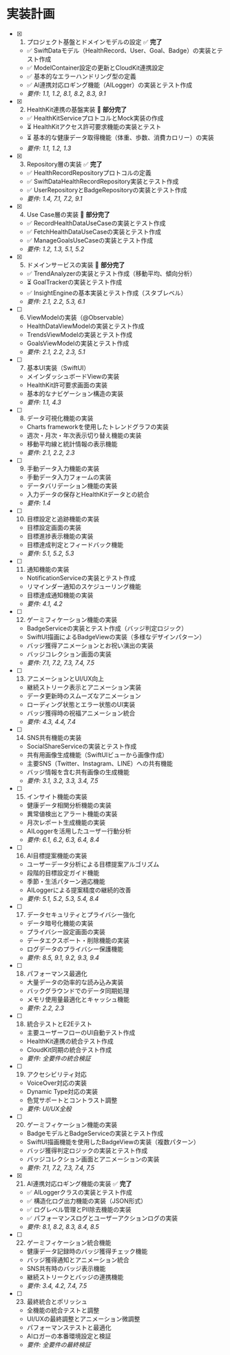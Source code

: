 # 実装計画

- [x] 1. プロジェクト基盤とドメインモデルの設定 ✅ **完了**
  - ✅ SwiftDataモデル（HealthRecord、User、Goal、Badge）の実装とテスト作成
  - ✅ ModelContainer設定の更新とCloudKit連携設定
  - ✅ 基本的なエラーハンドリング型の定義
  - ✅ AI連携対応ロギング機能（AILogger）の実装とテスト作成
  - _要件: 1.1, 1.2, 8.1, 8.2, 8.3, 9.1_

- [x] 2. HealthKit連携の基盤実装 🔄 **部分完了**
  - ✅ HealthKitServiceプロトコルとMock実装の作成
  - ⏳ HealthKitアクセス許可要求機能の実装とテスト
  - ⏳ 基本的な健康データ取得機能（体重、歩数、消費カロリー）の実装
  - _要件: 1.1, 1.2, 1.3_

- [x] 3. Repository層の実装 ✅ **完了**
  - ✅ HealthRecordRepositoryプロトコルの定義
  - ✅ SwiftDataHealthRecordRepository実装とテスト作成
  - ✅ UserRepositoryとBadgeRepositoryの実装とテスト作成
  - _要件: 1.4, 7.1, 7.2, 9.1_

- [x] 4. Use Case層の実装 🔄 **部分完了**
  - ✅ RecordHealthDataUseCaseの実装とテスト作成
  - ✅ FetchHealthDataUseCaseの実装とテスト作成
  - ✅ ManageGoalsUseCaseの実装とテスト作成
  - _要件: 1.2, 1.3, 5.1, 5.2_

- [x] 5. ドメインサービスの実装 🔄 **部分完了**
  - ✅ TrendAnalyzerの実装とテスト作成（移動平均、傾向分析）
  - ⏳ GoalTrackerの実装とテスト作成
  - ✅ InsightEngineの基本実装とテスト作成（スタブレベル）
  - _要件: 2.1, 2.2, 5.3, 6.1_

- [ ] 6. ViewModelの実装（@Observable）
  - HealthDataViewModelの実装とテスト作成
  - TrendsViewModelの実装とテスト作成
  - GoalsViewModelの実装とテスト作成
  - _要件: 2.1, 2.2, 2.3, 5.1_

- [ ] 7. 基本UI実装（SwiftUI）
  - メインダッシュボードViewの実装
  - HealthKit許可要求画面の実装
  - 基本的なナビゲーション構造の実装
  - _要件: 1.1, 4.3_

- [ ] 8. データ可視化機能の実装
  - Charts frameworkを使用したトレンドグラフの実装
  - 週次・月次・年次表示切り替え機能の実装
  - 移動平均線と統計情報の表示機能
  - _要件: 2.1, 2.2, 2.3_

- [ ] 9. 手動データ入力機能の実装
  - 手動データ入力フォームの実装
  - データバリデーション機能の実装
  - 入力データの保存とHealthKitデータとの統合
  - _要件: 1.4_

- [ ] 10. 目標設定と追跡機能の実装
  - 目標設定画面の実装
  - 目標進捗表示機能の実装
  - 目標達成判定とフィードバック機能
  - _要件: 5.1, 5.2, 5.3_

- [ ] 11. 通知機能の実装
  - NotificationServiceの実装とテスト作成
  - リマインダー通知のスケジューリング機能
  - 目標達成通知機能の実装
  - _要件: 4.1, 4.2_

- [ ] 12. ゲーミフィケーション機能の実装
  - BadgeServiceの実装とテスト作成（バッジ判定ロジック）
  - SwiftUI描画によるBadgeViewの実装（多様なデザインパターン）
  - バッジ獲得アニメーションとお祝い演出の実装
  - バッジコレクション画面の実装
  - _要件: 7.1, 7.2, 7.3, 7.4, 7.5_

- [ ] 13. アニメーションとUI/UX向上
  - 継続ストリーク表示とアニメーション実装
  - データ更新時のスムーズなアニメーション
  - ローディング状態とエラー状態のUI実装
  - バッジ獲得時の祝福アニメーション統合
  - _要件: 4.3, 4.4, 7.4_

- [ ] 14. SNS共有機能の実装
  - SocialShareServiceの実装とテスト作成
  - 共有用画像生成機能（SwiftUIビューから画像作成）
  - 主要SNS（Twitter、Instagram、LINE）への共有機能
  - バッジ情報を含む共有画像の生成機能
  - _要件: 3.1, 3.2, 3.3, 3.4, 7.5_

- [ ] 15. インサイト機能の実装
  - 健康データ相関分析機能の実装
  - 異常値検出とアラート機能の実装
  - 月次レポート生成機能の実装
  - AILoggerを活用したユーザー行動分析
  - _要件: 6.1, 6.2, 6.3, 6.4, 8.4_

- [ ] 16. AI目標提案機能の実装
  - ユーザーデータ分析による目標提案アルゴリズム
  - 段階的目標設定ガイド機能
  - 季節・生活パターン適応機能
  - AILoggerによる提案精度の継続的改善
  - _要件: 5.1, 5.2, 5.3, 5.4, 8.4_

- [ ] 17. データセキュリティとプライバシー強化
  - データ暗号化機能の実装
  - プライバシー設定画面の実装
  - データエクスポート・削除機能の実装
  - ログデータのプライバシー保護機能
  - _要件: 8.5, 9.1, 9.2, 9.3, 9.4_

- [ ] 18. パフォーマンス最適化
  - 大量データの効率的な読み込み実装
  - バックグラウンドでのデータ同期処理
  - メモリ使用量最適化とキャッシュ機能
  - _要件: 2.2, 2.3_

- [ ] 18. 統合テストとE2Eテスト
  - 主要ユーザーフローのUI自動テスト作成
  - HealthKit連携の統合テスト作成
  - CloudKit同期の統合テスト作成
  - _要件: 全要件の統合検証_

- [ ] 19. アクセシビリティ対応
  - VoiceOver対応の実装
  - Dynamic Type対応の実装
  - 色覚サポートとコントラスト調整
  - _要件: UI/UX全般_

- [ ] 20. ゲーミフィケーション機能の実装
  - BadgeモデルとBadgeServiceの実装とテスト作成
  - SwiftUI描画機能を使用したBadgeViewの実装（複数パターン）
  - バッジ獲得判定ロジックの実装とテスト作成
  - バッジコレクション画面とアニメーションの実装
  - _要件: 7.1, 7.2, 7.3, 7.4, 7.5_

- [x] 21. AI連携対応ロギング機能の実装 ✅ **完了**
  - ✅ AILoggerクラスの実装とテスト作成
  - ✅ 構造化ログ出力機能の実装（JSON形式）
  - ✅ ログレベル管理とPII除去機能の実装
  - ✅ パフォーマンスログとユーザーアクションログの実装
  - _要件: 8.1, 8.2, 8.3, 8.4, 8.5_

- [ ] 22. ゲーミフィケーション統合機能
  - 健康データ記録時のバッジ獲得チェック機能
  - バッジ獲得通知とアニメーション統合
  - SNS共有時のバッジ表示機能
  - 継続ストリークとバッジの連携機能
  - _要件: 3.4, 4.2, 7.4, 7.5_

- [ ] 23. 最終統合とポリッシュ
  - 全機能の統合テストと調整
  - UI/UXの最終調整とアニメーション微調整
  - パフォーマンステストと最適化
  - AIロガーの本番環境設定と検証
  - _要件: 全要件の最終検証_